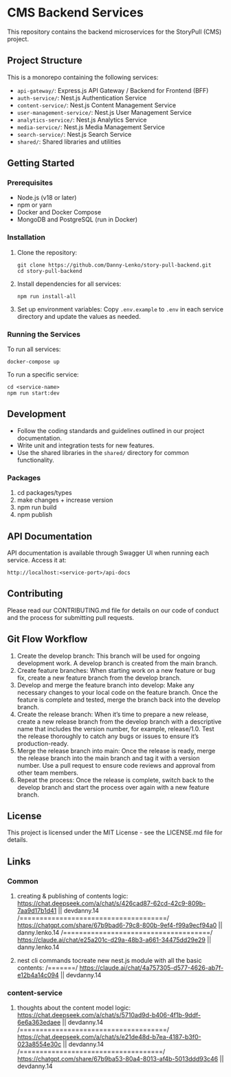 # CMS Backend Services

This repository contains the backend microservices for the StoryPull (CMS) project.

## Project Structure

This is a monorepo containing the following services:

- `api-gateway/`: Express.js API Gateway / Backend for Frontend (BFF)
- `auth-service/`: Nest.js Authentication Service
- `content-service/`: Nest.js Content Management Service
- `user-management-service/`: Nest.js User Management Service
- `analytics-service/`: Nest.js Analytics Service
- `media-service/`: Nest.js Media Management Service
- `search-service/`: Nest.js Search Service
- `shared/`: Shared libraries and utilities

## Getting Started

### Prerequisites

- Node.js (v18 or later)
- npm or yarn
- Docker and Docker Compose
- MongoDB and PostgreSQL (run in Docker)

### Installation

1. Clone the repository:

   ```
   git clone https://github.com/Danny-Lenko/story-pull-backend.git
   cd story-pull-backend
   ```

2. Install dependencies for all services:

   ```
   npm run install-all
   ```

3. Set up environment variables:
   Copy `.env.example` to `.env` in each service directory and update the values as needed.

### Running the Services

To run all services:

```
docker-compose up
```

To run a specific service:

```
cd <service-name>
npm run start:dev
```

## Development

- Follow the coding standards and guidelines outlined in our project documentation.
- Write unit and integration tests for new features.
- Use the shared libraries in the `shared/` directory for common functionality.

### Packages

1. cd packages/types
2. make changes + increase version
3. npm run build
4. npm publish

## API Documentation

API documentation is available through Swagger UI when running each service. Access it at:

`http://localhost:<service-port>/api-docs`

## Contributing

Please read our CONTRIBUTING.md file for details on our code of conduct and the process for submitting pull requests.

## Git Flow Workflow

1. Create the develop branch: This branch will be used for ongoing development work. A develop branch is created from the main branch.
2. Create feature branches: When starting work on a new feature or bug fix, create a new feature branch from the develop branch.
3. Develop and merge the feature branch into develop: Make any necessary changes to your local code on the feature branch. Once the feature is complete and tested, merge the branch back into the develop branch.
4. Create the release branch: When it’s time to prepare a new release, create a new release branch from the develop branch with a descriptive name that includes the version number, for example, release/1.0. Test the release thoroughly to catch any bugs or issues to ensure it’s production-ready.
5. Merge the release branch into main: Once the release is ready, merge the release branch into the main branch and tag it with a version number. Use a pull request to ensure code reviews and approval from other team members.
6. Repeat the process: Once the release is complete, switch back to the develop branch and start the process over again with a new feature branch.

## License

This project is licensed under the MIT License - see the LICENSE.md file for details.

## Links

### Common

1. creating & publishing of contents logic: https://chat.deepseek.com/a/chat/s/426cad87-62cd-42c9-809b-7aa9d17b1d41 || devdanny.14
   /=====================================/  https://chatgpt.com/share/67b9bad6-79c8-800b-9ef4-f99a9ecf94a0 || danny.lenko.14
   /=====================================/  https://claude.ai/chat/e25a201c-d29a-48b3-a661-34475dd29e29 || danny.lenko.14

2. nest cli commands tocreate new nest.js module with all the basic contents: 
/=======/ https://claude.ai/chat/4a757305-d577-4626-ab7f-e12b4a14c094 || devdanny.14

### content-service

1. thoughts about the content model logic: https://chat.deepseek.com/a/chat/s/5710ad9d-b406-4f1b-9ddf-6e6a363edaee || devdanny.14
   /=====================================/ https://chat.deepseek.com/a/chat/s/e21de48d-b7ea-4187-b3f0-023a8554e30c || devdanny.14
   /====================================/  https://chatgpt.com/share/67b9ba53-80a4-8013-af4b-5013ddd93c46 || devdanny.14